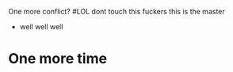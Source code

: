 One more conflict?
#LOL
dont touch this fuckers
this is the master

* well well well
# One more time
